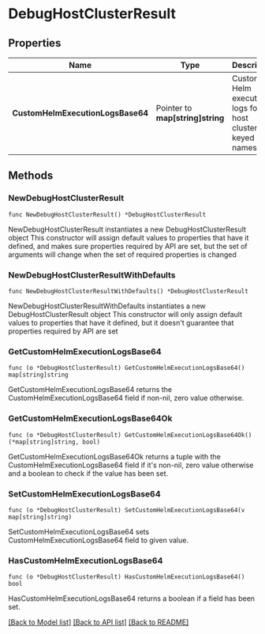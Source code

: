 # DebugHostClusterResult

## Properties

Name | Type | Description | Notes
------------ | ------------- | ------------- | -------------
**CustomHelmExecutionLogsBase64** | Pointer to **map[string]string** | Custom Helm execution logs for the host cluster, keyed by namespace | [optional] 

## Methods

### NewDebugHostClusterResult

`func NewDebugHostClusterResult() *DebugHostClusterResult`

NewDebugHostClusterResult instantiates a new DebugHostClusterResult object
This constructor will assign default values to properties that have it defined,
and makes sure properties required by API are set, but the set of arguments
will change when the set of required properties is changed

### NewDebugHostClusterResultWithDefaults

`func NewDebugHostClusterResultWithDefaults() *DebugHostClusterResult`

NewDebugHostClusterResultWithDefaults instantiates a new DebugHostClusterResult object
This constructor will only assign default values to properties that have it defined,
but it doesn't guarantee that properties required by API are set

### GetCustomHelmExecutionLogsBase64

`func (o *DebugHostClusterResult) GetCustomHelmExecutionLogsBase64() map[string]string`

GetCustomHelmExecutionLogsBase64 returns the CustomHelmExecutionLogsBase64 field if non-nil, zero value otherwise.

### GetCustomHelmExecutionLogsBase64Ok

`func (o *DebugHostClusterResult) GetCustomHelmExecutionLogsBase64Ok() (*map[string]string, bool)`

GetCustomHelmExecutionLogsBase64Ok returns a tuple with the CustomHelmExecutionLogsBase64 field if it's non-nil, zero value otherwise
and a boolean to check if the value has been set.

### SetCustomHelmExecutionLogsBase64

`func (o *DebugHostClusterResult) SetCustomHelmExecutionLogsBase64(v map[string]string)`

SetCustomHelmExecutionLogsBase64 sets CustomHelmExecutionLogsBase64 field to given value.

### HasCustomHelmExecutionLogsBase64

`func (o *DebugHostClusterResult) HasCustomHelmExecutionLogsBase64() bool`

HasCustomHelmExecutionLogsBase64 returns a boolean if a field has been set.


[[Back to Model list]](../README.md#documentation-for-models) [[Back to API list]](../README.md#documentation-for-api-endpoints) [[Back to README]](../README.md)



